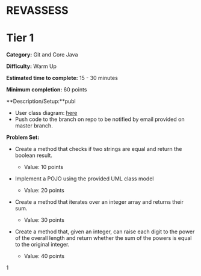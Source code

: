 # REVASSESS
# Tier 1

**Category:** Git and Core Java

**Difficulty:** Warm Up

**Estimated time to complete:** 15 - 30 minutes

**Minimum completion:** 60 points

**Description/Setup:**publ
  - User class diagram: [here](https://revature-note-assets.s3.amazonaws.com/quizzard-class-diagram-tier-1.png)
  - Push code to the branch on repo to be notified by email provided on master branch.

**Problem Set:**
  - Create a method that checks if two strings are equal and return the boolean result.
    - Value: 10 points


  - Implement a POJO using the provided UML class model
    - Value: 20 points


  - Create a method that iterates over an integer array and returns their sum.
    - Value: 30 points
	

  - Create a method that, given an integer, can raise each digit to the power of the overall length and return whether the sum of the powers is equal to the original integer.
    - Value: 40 points

1